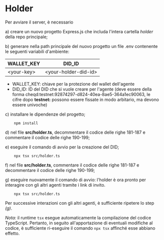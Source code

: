 # Holder
Per avviare il server, è necessario

a) creare un nuovo progetto Express.js che includa l'intera cartella _holder_ della repo principale;

b) generare nella path principale del nuovo progetto un file .env contenente le seguenti variabili d'ambiente:

| WALLET_KEY   | DID_ID                 | 
|--------------|------------------------|
| \<your-key\> | \<your-holder-did-id\> |

- WALLET_KEY: chiave per la protezione del wallet dell'agente
- DID_ID: ID del DID che si vuole creare per l'agente (deve essere della forma cheqd:testnet:92874297-d824-40ea-8ae5-364a1ec90063,
  le cifre dopo **testnet:** possono essere fissate in modo arbitario, ma devono essere univoche)

c) installare le dipendenze del progetto;
```
    npm install
```

d) nel file **src/holder.ts**, decommentare il codice delle righe 181-187 e commentare il codice
delle righe 190-199;

e) eseguire il comando di avvio per la creazione del DID;
```
    npx tsx src/holder.ts
```

f) nel file **src/holder.ts**, commentare il codice delle righe 181-187 e decommentare il codice
delle righe 190-199;

g) eseguire nuovamente il comando di avvio: l'holder è ora pronto per interagire con gli altri agenti tramite i link di 
invito.
```
    npx tsx src/holder.ts
```

Per successive interazioni con gli altri agenti, è sufficiente ripetere lo step _(g)_.

_Nota:_ il runtime `tsx` esegue automaticamente la compilazione del codice TypeScript. Pertanto, in seguito all'apportazione
di eventuali modifiche al codice, è sufficiente ri-eseguire il comando `npx tsx` affinché esse abbiano effetto.

